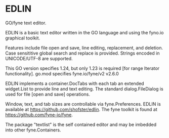 # EDLIN
GO/fyne text editor.

EDLIN is a basic text editor written in the GO language and using
the fyno.io graphical toolkit.

Features include file open and save, line editing, replacement, and deletion.
Case sensititive global search and replace is provided.
Strings encoded in UNICODE/UTF-8 are supported.

This GO version specifies 1.24, but only 1.23 is required
[for range Iterator functionality].
go.mod specifies fyne.io/fyne/v2 v2.6.0

EDLIN implements a container.DocTabs with each tab an extended widget.List to provide line and text editing.
The standard dialog.FileDialog is used for file [open and save] operations.

Window, text, and tab sizes are controllable via fyne.Preferences.
EDLIN is available at https://github.com/shofster/edlin.
The fyne toolkit is found at https://github.com/fyne-io/fyne.

The package "textlist" is the self contained editor and may be imbedded into other fyne.Containers.